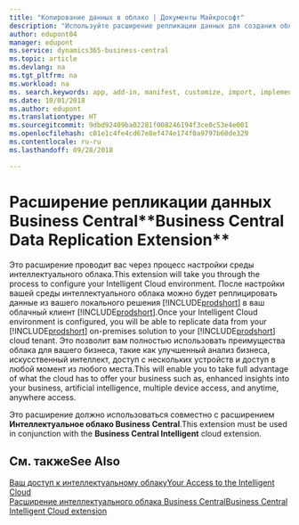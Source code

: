 ```yaml
---
title: "Копирование данных в облако | Документы Майкрософт"
description: "Используйте расширение репликации данных для создания облачной копии данных, чтобы быть подключенным к интеллектуальному облаку."
author: edupont04
manager: edupont
ms.service: dynamics365-business-central
ms.topic: article
ms.devlang: na
ms.tgt_pltfrm: na
ms.workload: na
ms. search.keywords: app, add-in, manifest, customize, import, implement
ms.date: 10/01/2018
ms.author: edupont
ms.translationtype: HT
ms.sourcegitcommit: 9dbd92409ba02281f008246194f3ce0c53e4e001
ms.openlocfilehash: c01e1c4fe4cd67e8ef474e174f0a9797b60de329
ms.contentlocale: ru-ru
ms.lasthandoff: 09/28/2018

---
```


# <a name="business-central-data-replication-extension"></a><span data-ttu-id="22374-103">Расширение репликации данных Business Central\*\*</span><span class="sxs-lookup"><span data-stu-id="22374-103">Business Central Data Replication Extension\*\*</span></span>

<span data-ttu-id="22374-104">Это расширение проводит вас через процесс настройки среды интеллектуального облака.</span><span class="sxs-lookup"><span data-stu-id="22374-104">This extension will take you through the process to configure your Intelligent Cloud environment.</span></span>  <span data-ttu-id="22374-105">После настройки вашей среды интеллектуального облака можно будет реплицировать данные из вашего локального решения [!INCLUDE[prodshort](includes/prodshort.md)] в ваш облачный клиент [!INCLUDE[prodshort](includes/prodshort.md)].</span><span class="sxs-lookup"><span data-stu-id="22374-105">Once your Intelligent Cloud environment is configured, you will be able to replicate data from your [!INCLUDE[prodshort](includes/prodshort.md)] on-premises solution to your [!INCLUDE[prodshort](includes/prodshort.md)] cloud tenant.</span></span>  <span data-ttu-id="22374-106">Это позволит вам полностью использовать преимущества облака для вашего бизнеса, такие как улучшенный анализ бизнеса, искусственный интеллект, доступ с нескольких устройств и доступ в любой момент из любого места.</span><span class="sxs-lookup"><span data-stu-id="22374-106">This will enable you to take full advantage of what the cloud has to offer your business such as, enhanced insights into your business, artificial intelligence, multiple device access, and anytime, anywhere access.</span></span>

<span data-ttu-id="22374-107">Это расширение должно использоваться совместно с расширением **Интеллектуальное облако Business Central**.</span><span class="sxs-lookup"><span data-stu-id="22374-107">This extension must be used in conjunction with the **Business Central Intelligent** cloud extension.</span></span>

## <a name="see-also"></a><span data-ttu-id="22374-108">См. также</span><span class="sxs-lookup"><span data-stu-id="22374-108">See Also</span></span>

[<span data-ttu-id="22374-109">Ваш доступ к интеллектуальному облаку</span><span class="sxs-lookup"><span data-stu-id="22374-109">Your Access to the Intelligent Cloud</span></span>](about-intelligent-cloud.md)  
[<span data-ttu-id="22374-110">Расширение интеллектуального облака Business Central</span><span class="sxs-lookup"><span data-stu-id="22374-110">Business Central Intelligent Cloud extension</span></span>](ui-extensions-intelligent-cloud.md)  

